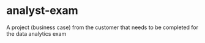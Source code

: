 # analyst-exam
A project (business case) from the customer that needs to be completed for the data analytics exam
